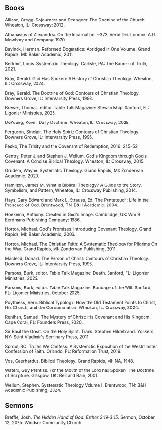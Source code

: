 ## Books

Allison, Gregg. Sojourners and Strangers: The Doctrine of the Church. Wheaton, IL: Crossway: 2012.

Athanasius of Alexandria. On the Incarnation. ~373. Verbi Dei. London: A.R. Mowbray and Company: 1970.

Bavinck, Herman. Reformed Dogmatics: Abridged in One Volume. Grand Rapids, MI: Baker Academic, 2011.

Berkhof, Louis. Systematic Theology. Carlisle, PA: The Banner of Truth, 2021.

Bray, Gerald. God Has Spoken: A History of Christian Theology. Wheaton, IL: Crossway, 2024.

Bray, Gerald. The Doctrine of God: Contours of Christian Theology. Downers Grove, IL: InterVarsity Press, 1993.

Brewer, Thomas. editor. Table Talk Magazine: Stewardship. Sanford, FL: Ligonier Ministries, 2025.

DeYoung, Kevin. Daily Doctrine. Wheaton, IL: Crossway, 2025.

Ferguson, Sinclair. The Holy Spirit: Contours of Christian Theology. Downers Grove, IL: InterVarsity Press, 1996.

Fesko, The Trinity and the Covenant of Redemption, 2016: 245-52

Gentry, Peter J, and Stephen J. Wellum. God's Kingdom through God's Covenant: A Concise Biblical Theology. Wheaton, IL: Crossway, 2015.

Grudem, Wayne. Systematic Theology. Grand Rapids, MI: Zondervan Academic. 2020.

Hamilton, James M. What is Biblical Theology? A Guide to the Story, Symbolism, and Pattern, Wheaton, IL: Crossway Publishing, 2014.

Hays, Gary Edward and Mark L. Strauss, Ed. The Pentateuch: Life in the Presence of God. Brentwood, TN: B&H Academic: 2004.

Hoekema, Anthony. Created in God's Image. Cambridge, UK: Wm B. Eerdmans Publishing Company: 1986.

Horton, Michael. God's Promises: Introducing Covenant Theology. Grand Rapids, MI: Baker Academic, 2006.

Horton, Michael. The Christian Faith: A Systematic Theology for Pilgrims On the Way. Grand Rapids, MI: Zondervan Publishing, 2011.

Macleod, Donald. The Person of Christ: Contours of Christian Theology. Downers Grove, IL: InterVarsity Press, 1998.

Parsons, Burk, editor. Table Talk Magazine: Death. Sanford, FL: Ligonier Ministries, 2025.

Parsons, Burk, editor. Table Talk Magazine: Bondage of the Will. Sanford, FL: Ligonier Ministries, October 2025.

Poythress, Vern. Biblical Typology: How the Old Testament Points to Christ, His Church, and the Consummation. Wheaton, IL: Crossway, 2024.

Renihan, Samuel. The Mystery of Christ: His Covenant and His Kingdom. Cape Coral, FL: Founders Press, 2020.

Sir Basil the Great. On the Holy Spirit. Trans. Stephen Hildebrand. Yonkers, NY: Saint Vladimir's Seminary Press, 2011.

Sproul, RC. Truths We Confess: A Systematic Exposition of the Westminster Confession of Faith. Orlando, FL: Reformation Trust, 2019.

Vos, Geerhardus. Biblical Theology. Grand Rapids, MI: NA, 1948.

Waters, Guy Prentiss. For the Mouth of the Lord has Spoken: The Doctrine of Scripture. Glasgow, UK: Bell and Bain, 2001.

Wellum, Stephen. Systematic Theology Volume I. Brentwood, TN: B&H Academic Publishing, 2024.

## Sermons

Breffle, Josh. *The Hidden Hand of God: Esther 2:19-3:15*. Sermon, October 12, 2025. Windsor Community Church